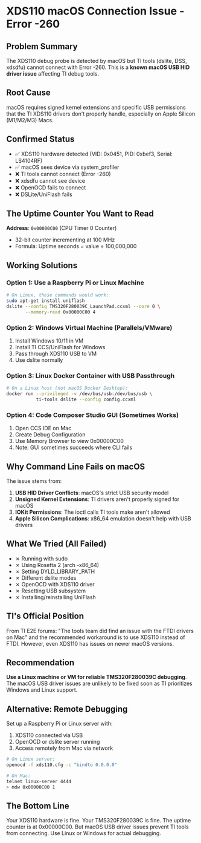 # XDS110 macOS Connection Issue - Error -260

## Problem Summary
The XDS110 debug probe is detected by macOS but TI tools (dslite, DSS, xdsdfu) cannot connect with Error -260. This is a **known macOS USB HID driver issue** affecting TI debug tools.

## Root Cause
macOS requires signed kernel extensions and specific USB permissions that the TI XDS110 drivers don't properly handle, especially on Apple Silicon (M1/M2/M3) Macs.

## Confirmed Status
- ✅ XDS110 hardware detected (VID: 0x0451, PID: 0xbef3, Serial: LS4104RF) 
- ✅ macOS sees device via system_profiler
- ❌ TI tools cannot connect (Error -260)
- ❌ xdsdfu cannot see device
- ❌ OpenOCD fails to connect
- ❌ DSLite/UniFlash fails

## The Uptime Counter You Want to Read
**Address**: `0x00000C00` (CPU Timer 0 Counter)
- 32-bit counter incrementing at 100 MHz
- Formula: Uptime seconds = value ÷ 100,000,000

## Working Solutions

### Option 1: Use a Raspberry Pi or Linux Machine
```bash
# On Linux, these commands would work:
sudo apt-get install uniflash
dslite --config TMS320F280039C_LaunchPad.ccxml --core 0 \
       --memory-read 0x00000C00 4
```

### Option 2: Windows Virtual Machine (Parallels/VMware)
1. Install Windows 10/11 in VM
2. Install TI CCS/UniFlash for Windows
3. Pass through XDS110 USB to VM
4. Use dslite normally

### Option 3: Linux Docker Container with USB Passthrough
```bash
# On a Linux host (not macOS Docker Desktop):
docker run --privileged -v /dev/bus/usb:/dev/bus/usb \
           ti-tools dslite --config config.ccxml
```

### Option 4: Code Composer Studio GUI (Sometimes Works)
1. Open CCS IDE on Mac
2. Create Debug Configuration
3. Use Memory Browser to view 0x00000C00
4. Note: GUI sometimes succeeds where CLI fails

## Why Command Line Fails on macOS

The issue stems from:
1. **USB HID Driver Conflicts**: macOS's strict USB security model
2. **Unsigned Kernel Extensions**: TI drivers aren't properly signed for macOS
3. **IOKit Permissions**: The ioctl calls TI tools make aren't allowed
4. **Apple Silicon Complications**: x86_64 emulation doesn't help with USB drivers

## What We Tried (All Failed)
- ✗ Running with sudo
- ✗ Using Rosetta 2 (arch -x86_64)
- ✗ Setting DYLD_LIBRARY_PATH
- ✗ Different dslite modes
- ✗ OpenOCD with XDS110 driver
- ✗ Resetting USB subsystem
- ✗ Installing/reinstalling UniFlash

## TI's Official Position
From TI E2E forums: "The tools team did find an issue with the FTDI drivers on Mac" and the recommended workaround is to use XDS110 instead of FTDI. However, even XDS110 has issues on newer macOS versions.

## Recommendation
**Use a Linux machine or VM for reliable TMS320F280039C debugging**. The macOS USB driver issues are unlikely to be fixed soon as TI prioritizes Windows and Linux support.

## Alternative: Remote Debugging
Set up a Raspberry Pi or Linux server with:
1. XDS110 connected via USB
2. OpenOCD or dslite server running
3. Access remotely from Mac via network

```bash
# On Linux server:
openocd -f xds110.cfg -c "bindto 0.0.0.0"

# On Mac:
telnet linux-server 4444
> mdw 0x00000C00 1
```

## The Bottom Line
Your XDS110 hardware is fine. Your TMS320F280039C is fine. The uptime counter is at 0x00000C00. But macOS USB driver issues prevent TI tools from connecting. Use Linux or Windows for actual debugging.